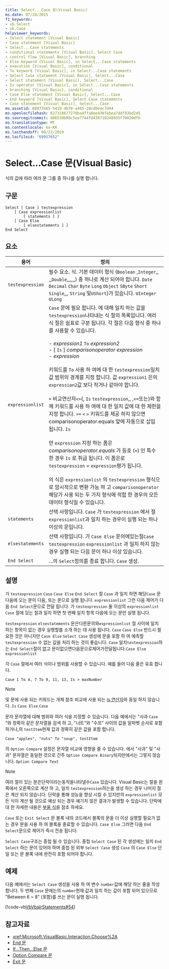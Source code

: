 ```yaml
---
title: Select...Case 문(Visual Basic)
ms.date: 07/20/2015
f1_keywords:
- vb.Select
- vb.Case
helpviewer_keywords:
- Select statement [Visual Basic]
- Case statement [Visual Basic]
- Select...Case statements
- conditional statements [Visual Basic], Select Case
- control flow [Visual Basic], branching
- Else keyword [Visual Basic], in Select...Case statements
- execution [Visual Basic], conditional
- To keyword [Visual Basic], in Select...Case statements
- Select Case statement [Visual Basic], Select...Case
- Select statement [Visual Basic], Select...Case
- Is operator [Visual Basic], in Select...Case statements
- branching [Visual Basic], conditional
- Case Else statement [Visual Basic], Select...Case
- End keyword [Visual Basic], Select Case statements
- Case statement [Visual Basic], Select...Case
ms.assetid: 68877b65-5419-4bf0-a465-20cd0e4c7d44
ms.openlocfilehash: 627318677270ba4ffa8ee430febea7ddf83bd245
ms.sourcegitcommit: 68653db98c5ea7744fd438710248935f70020dfb
ms.translationtype: MT
ms.contentlocale: ko-KR
ms.lasthandoff: 08/22/2019
ms.locfileid: "69957652"
---
```

# <a name="selectcase-statement-visual-basic"></a>Select...Case 문(Visual Basic)
식의 값에 따라 여러 문 그룹 중 하나를 실행 합니다.  
  
## <a name="syntax"></a>구문  
  
```  
Select [ Case ] testexpression  
    [ Case expressionlist  
        [ statements ] ]  
    [ Case Else  
        [ elsestatements ] ]  
End Select  
```  
  
## <a name="parts"></a>요소  
  
|용어|정의|  
|---|---|  
|`testexpression`|필수 요소. 식. 기본 데이터 형식 (`Boolean` ,`Integer`,, ,,`Double`,,,,,,) 중 하나로 계산 되어야 합니다. `Date` `Decimal` `Char` `Byte` `Long` `Object` `SByte` `Short` `Single`,,, `String` 및`UShort`)가 있습니다. `UInteger` `ULong`|  
|`expressionlist`|`Case` 문에 필요 합니다. 에 대해 일치 하는 값을 `testexpression`나타내는 식 절의 목록입니다. 여러 식 절은 쉼표로 구분 됩니다. 각 절은 다음 형식 중 하나를 사용할 수 있습니다.<br /><br /> -   *expression1* `To` *expression2*<br />-   [ `Is` ] *comparisonoperator* *expression*<br />-   *expression*<br /><br /> 키워드를 `To` 사용 하 여에 대 한 `testexpression`일치 값 범위의 경계를 지정 합니다. 값 `expression1` 은의 `expression2`값 보다 작거나 같아야 합니다.<br /><br /> `=` 비교연산자`<>`(, `Is` `testexpression`,, ,`<=`또는)와 함께 키워드를 사용 하 여에 대 한 일치 값에 대 한 제한을 지정 합니다. `>=` `<` `>` 키워드를 제공 하지 않으면 comparisonoperator.equals 앞에 자동으로 삽입 됩니다. `Is`<br /><br /> 만 `expression` 지정 하는 폼은 *comparisonoperator.equals* 가 등호 (`=`) 인 특수 한 경우 `Is` 로 취급 됩니다. 이 폼은로 `testexpression`  =  `expression`평가 됩니다.<br /><br /> 의 식은 `expressionlist` 의 `testexpression` 형식으로 암시적으로 변환 가능 하 고 `comparisonoperator` 해당가 사용 되는 두 가지 형식에 적합 한 경우의 모든 데이터 형식일 수 있습니다.|  
|`statements`|선택 사항입니다. `Case` 가 `testexpression` 에서 절`expressionlist`과 일치 하는 경우이 실행 되는 하나 이상의 문입니다.|  
|`elsestatements`|선택 사항입니다. 가 `Case Else` 문의에있는절`Case` `testexpression` `expressionlist` 과 일치 하지 않는 경우 실행 되는 다음 문이 하나 이상 있습니다.|  
|`End Select`|...의 `Select`정의를 종료 합니다. `Case` 생성.|  
  
## <a name="remarks"></a>설명  
 가 `testexpression` `Case` `Case Else` `End Select` 절 `Case` 과 일치 하면 해당`Case` 문 다음에 오는 문이 다음, 또는 문으로 실행 됩니다. `expressionlist` 그런 다음 제어가 다음 `End Select`문으로 전달 됩니다. 가 `testexpression` 둘 이상의 `expressionlist` `Case` 절에 있는 절과 일치 하면 첫 번째 일치 항목 다음에 오는 문만 실행 됩니다.  
  
 `testexpression` `elsestatements` 문은다른문의와`expressionlist` 절 사이에 일치 하는 항목이 없는 경우 실행할를 소개 하는 데 사용 됩니다. `Case` `Case Else` 반드시 필요한 것은 아니지만 `Case Else` `Select Case` 생성에 문을 포함 하 여 예측할 `testexpression` 수 없는 값을 처리 하는 것이 좋습니다. `Case` 일치`testexpression`하 는 `End Select`절이 없고 문이없으면다음문으로제어가전달됩니다.`Case Else` `expressionlist`  
  
 각 `Case` 절에서 여러 식이나 범위를 사용할 수 있습니다. 예를 들어 다음 줄은 유효 합니다.  
  
 `Case 1 To 4, 7 To 9, 11, 13, Is > maxNumber`  
  
> [!NOTE]
> 및 문에 사용 되는 키워드는 개체 참조 비교에 사용 되는 [is 연산자](../../../visual-basic/language-reference/operators/is-operator.md)와 동일 하지 않습니다. `Is` `Case Else` `Case`  
  
 문자 문자열에 대해 범위와 여러 식을 지정할 수 있습니다. 다음 예에서는 "사과 `Case` "와 정확히 같은 문자열을 검색 하 고, "너트"와 "수프" 사이의 값을 알파벳 순서로 포함 하거나,의 `testItem`현재 값과 정확히 같은 값을 포함 합니다.  
  
 `Case "apples", "nuts" To "soup", testItem`  
  
 의 `Option Compare` 설정은 문자열 비교에 영향을 줄 수 있습니다. 에서 "사과" 및 "사과" 문자열은 동일한 것으로 간주 `Option Compare Binary`되지만에서는 그렇지 않습니다. `Option Compare Text`  
  
> [!NOTE]
> 여러 절이 있는 문은단락이라는동작을나타낼수`Case` 있습니다. Visual Basic는 절을 왼쪽에서 오른쪽으로 계산 하 고, 일치 `testexpression`하는을 생성 하는 경우 나머지 절은 계산 되지 않습니다. 단락을 통해 성능을 향상 시킬 수 있지만의 `expressionlist` 모든 식이 계산 될 것으로 예상 되는 경우 예기치 않은 결과가 발생할 수 있습니다. 단락에 대 한 자세한 내용은 [부울 식](../../../visual-basic/programming-guide/language-features/operators-and-expressions/boolean-expressions.md)을 참조 하세요.  
  
 `Case` 또는 `Exit Select` 문 블록 내의 코드에서 블록의 문을 더 이상 실행할 필요가 없는 경우 문을 사용 하 여 블록을 종료할 수 있습니다. `Case Else` 그러면 다음 `End Select`문으로 제어가 즉시 전송 됩니다.  
  
 `Select Case`구조는 중첩 될 수 있습니다. 중첩 `Select Case` 된 각 생성에는 일치 `End Select` 하는 문이 있어야 하며 중첩 된 외부 `Select Case` 생성 `Case` 의 `Case Else` 단일 또는 문 블록 내에 완전히 포함 되어야 합니다.  
  
## <a name="example"></a>예제  
 다음 예에서는 `Select Case` 생성을 사용 하 여 변수 `number`값에 해당 하는 줄을 작성 합니다. 두 번째 `Case` 문에는의 `number`현재 값과 일치 하는 값이 포함 되어 있으므로 "Between 6 ~ 8" (포함)를 쓰는 문이 실행 됩니다.  
  
 [!code-vb[VbVbalrStatements#54](~/samples/snippets/visualbasic/VS_Snippets_VBCSharp/VbVbalrStatements/VB/Class1.vb#54)]  
  
## <a name="see-also"></a>참고자료

- <xref:Microsoft.VisualBasic.Interaction.Choose%2A>
- [End 문](../../../visual-basic/language-reference/statements/end-statement.md)
- [If...Then...Else 문](../../../visual-basic/language-reference/statements/if-then-else-statement.md)
- [Option Compare 문](../../../visual-basic/language-reference/statements/option-compare-statement.md)
- [Exit 문](../../../visual-basic/language-reference/statements/exit-statement.md)
